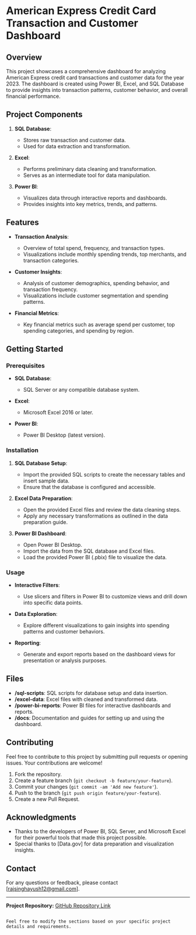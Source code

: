 # American Express Credit Card Transaction and Customer Dashboard

## Overview

This project showcases a comprehensive dashboard for analyzing American Express credit card transactions and customer data for the year 2023. The dashboard is created using Power BI, Excel, and SQL Database to provide insights into transaction patterns, customer behavior, and overall financial performance.

## Project Components

1. **SQL Database**:
   - Stores raw transaction and customer data.
   - Used for data extraction and transformation.

2. **Excel**:
   - Performs preliminary data cleaning and transformation.
   - Serves as an intermediate tool for data manipulation.

3. **Power BI**:
   - Visualizes data through interactive reports and dashboards.
   - Provides insights into key metrics, trends, and patterns.

## Features

- **Transaction Analysis**:
  - Overview of total spend, frequency, and transaction types.
  - Visualizations include monthly spending trends, top merchants, and transaction categories.

- **Customer Insights**:
  - Analysis of customer demographics, spending behavior, and transaction frequency.
  - Visualizations include customer segmentation and spending patterns.

- **Financial Metrics**:
  - Key financial metrics such as average spend per customer, top spending categories, and spending by region.

## Getting Started

### Prerequisites

- **SQL Database**:
  - SQL Server or any compatible database system.

- **Excel**:
  - Microsoft Excel 2016 or later.

- **Power BI**:
  - Power BI Desktop (latest version).

### Installation

1. **SQL Database Setup**:
   - Import the provided SQL scripts to create the necessary tables and insert sample data.
   - Ensure that the database is configured and accessible.

2. **Excel Data Preparation**:
   - Open the provided Excel files and review the data cleaning steps.
   - Apply any necessary transformations as outlined in the data preparation guide.

3. **Power BI Dashboard**:
   - Open Power BI Desktop.
   - Import the data from the SQL database and Excel files.
   - Load the provided Power BI (.pbix) file to visualize the data.

### Usage

- **Interactive Filters**:
  - Use slicers and filters in Power BI to customize views and drill down into specific data points.

- **Data Exploration**:
  - Explore different visualizations to gain insights into spending patterns and customer behaviors.

- **Reporting**:
  - Generate and export reports based on the dashboard views for presentation or analysis purposes.

## Files

- **/sql-scripts**: SQL scripts for database setup and data insertion.
- **/excel-data**: Excel files with cleaned and transformed data.
- **/power-bi-reports**: Power BI files for interactive dashboards and reports.
- **/docs**: Documentation and guides for setting up and using the dashboard.

## Contributing

Feel free to contribute to this project by submitting pull requests or opening issues. Your contributions are welcome!

1. Fork the repository.
2. Create a feature branch (`git checkout -b feature/your-feature`).
3. Commit your changes (`git commit -am 'Add new feature'`).
4. Push to the branch (`git push origin feature/your-feature`).
5. Create a new Pull Request.

## Acknowledgments

- Thanks to the developers of Power BI, SQL Server, and Microsoft Excel for their powerful tools that made this project possible.
- Special thanks to [Data.gov] for data preparation and visualization insights.

## Contact

For any questions or feedback, please contact [rajsinghayush12@gmail.com].

---

**Project Repository:** [GitHub Repository Link](https://github.com/Ayush-RajSingh/American-Express_CC_Financial_Dashboard)
```

Feel free to modify the sections based on your specific project details and requirements.
